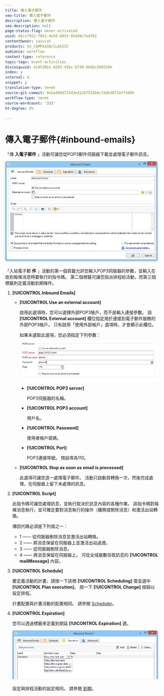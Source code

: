 ```yaml
---
title: 傳入電子郵件
seo-title: 傳入電子郵件
description: 傳入電子郵件
seo-description: null
page-status-flag: never-activated
uuid: 6bcc7952-f051-4e50-8833-95d49c7ed781
contentOwner: sauviat
products: SG_CAMPAIGN/CLASSIC
audience: workflow
content-type: reference
topic-tags: event-activities
discoiquuid: 4c0530b1-0292-45bc-8730-668bc5b8550b
index: y
internal: n
snippet: y
translation-type: tm+mt
source-git-commit: 9e5a499d723d3e4126f533b6c7dd63073aff3d09
workflow-type: tm+mt
source-wordcount: '333'
ht-degree: 0%

---
```



# 傳入電子郵件{#inbound-emails}

「傳 **入電子郵件** 」活動可讓您從POP3郵件伺服器下載並處理電子郵件訊息。

![](assets/email_rec_edit_1.png)

「入站電子郵 **件** 」活動的第一個頁籤允許您輸入POP3伺服器的參數，並輸入在收到每條消息時要執行的指令碼。 第二個標籤可讓您指派排程給活動，而第三個標籤則定義活動到期條件。

1. **[!UICONTROL Inbound Emails]**

   * **[!UICONTROL Use an external account]**

      啟用此選項時，您可以選擇外部POP3帳戶，而不是輸入連接參數。 該 **[!UICONTROL External account]** 欄位指定用於連接到電子郵件服務的外部POP3帳戶。 只有啟用「使用外部帳戶」選項時，才會顯示此欄位。

      如果未選取此選項，您必須指定下列參數：

      ![](assets/email_rec_edit_1b.png)

      * **[!UICONTROL POP3 server]**

         POP3伺服器的名稱。

      * **[!UICONTROL POP3 account]**

         用戶名。

      * **[!UICONTROL Password]**

         使用者帳戶密碼。

      * **[!UICONTROL Port]**

         POP3連接埠號。 預設埠為110。
   * **[!UICONTROL Stop as soon as email is processed]**

      此選項可讓您逐一處理電子郵件。 活動只啟動其轉換一次，然後完成處理，在伺服器上留下未處理的訊息。


1. **[!UICONTROL Script]**

   此指令碼可讓您處理訊息，並執行取決於訊息內容的各種作業。 該指令碼對每條消息執行，並可確定要對消息執行的操作（離開或刪除消息）和激活出站轉換。

   傳回代碼必須是下列值之一：

   * 1 —— 從伺服器刪除消息並激活出站轉換。
   * 2 —— 將消息保留在伺服器上並激活出站過渡。
   * 3 —— 從伺服器刪除消息。
   * 4 —— 將消息保留在伺服器上。
   可從全域變數存取訊息的 **[!UICONTROL mailMessage]** 內容。

1. **[!UICONTROL Schedule]**

   要定義活動的計畫，請按一下該標 **[!UICONTROL Scheduling]** 簽並選中 **[!UICONTROL Plan execution]**。 按一下 **[!UICONTROL Change]** 按鈕以設定排程。

   計畫配置與計畫活動的配置相同。 請參閱 [Scheduler](../../workflow/using/scheduler.md)。

1. **[!UICONTROL Expiration]**

   您可以透過標籤來定義到期延 **[!UICONTROL Expiration]** 遲。

   ![](assets/email_rec_edit_3.png)

   設定與排程活動的設定相同。 請參閱 [到期](../../workflow/using/defining-approvals.md)。

